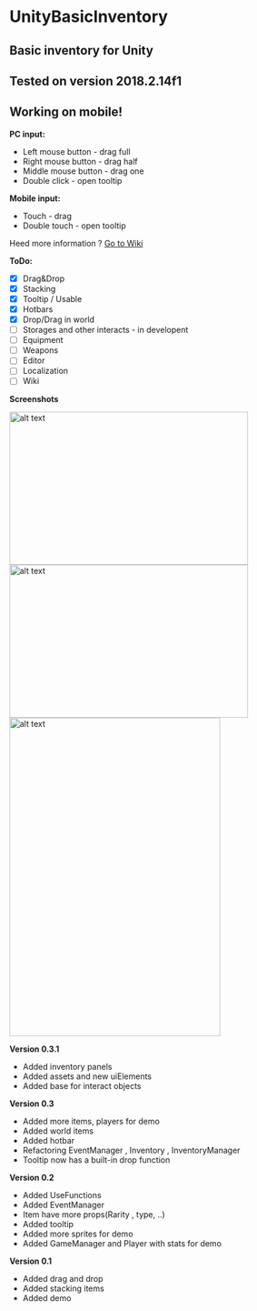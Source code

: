 # UnityBasicInventory
## Basic inventory for Unity
## Tested on version 2018.2.14f1
## Working on mobile!

**PC input:**
- Left mouse button - drag full
- Right mouse button - drag half
- Middle mouse button - drag one
- Double click - open tooltip

**Mobile input:**
- Touch - drag
- Double touch - open tooltip

Heed more information ? [Go to Wiki](https://github.com/MaximovInk/UnityBasicInventory/wiki)

**ToDo:**
- [x] Drag&Drop
- [x] Stacking
- [x] Tooltip / Usable
- [x] Hotbars
- [x] Drop/Drag in world
- [ ] Storages and other interacts - in developent
- [ ] Equipment
- [ ] Weapons
- [ ] Editor
- [ ] Localization
- [ ] Wiki

**Screenshots**

<img src="https://i.imgur.com/HIouhXX.png" alt="alt text" width="420" height="269">
<img src="https://i.imgur.com/H6EhYwO.png" alt="alt text" width="420" height="269">
<img src="https://i.imgur.com/evMxCpa.png" alt="alt text" width="371" height="560">

**Version 0.3.1**
- Added inventory panels
- Added assets and new uiElements
- Added base for interact objects

**Version 0.3**
- Added more items, players for demo
- Added world items
- Added hotbar
- Refactoring EventManager , Inventory , InventoryManager
- Tooltip now has a built-in drop function

**Version 0.2**
- Added UseFunctions
- Added EventManager
- Item have more props(Rarity , type, ..)
- Added tooltip
- Added more sprites for demo
- Added GameManager and Player with stats for demo

**Version 0.1**
- Added drag and drop
- Added stacking items
- Added demo

